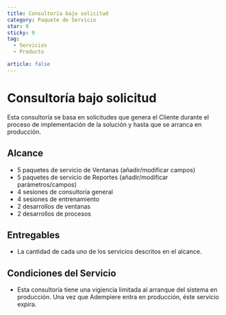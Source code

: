 ```yaml
---
title: Consultoría bajo solicitud
category: Paquete de Servicio
star: 9
sticky: 9
tag:
  - Servicios
  - Producto

article: false
---
```

# Consultoría bajo solicitud

Esta consultoría se basa en solicitudes que genera el Cliente durante el proceso de implementación de la solución y hasta que se arranca en producción.

## Alcance

- 5 paquetes de servicio de Ventanas (añadir/modificar campos)
- 5 paquetes de servicio de Reportes (añadir/modificar parámetros/campos)
- 4 sesiones de consultoría general
- 4 sesiones de entrenamiento
- 2 desarrollos de ventanas
- 2 desarrollos de procesos

## Entregables

- La cantidad de cada uno de los servicios descritos en el alcance.

## Condiciones del Servicio

- Esta consultoría tiene una vigiencia limitada al arranque del sistema en producción. Una vez que Adempiere entra en producción, éste servicio expira.
